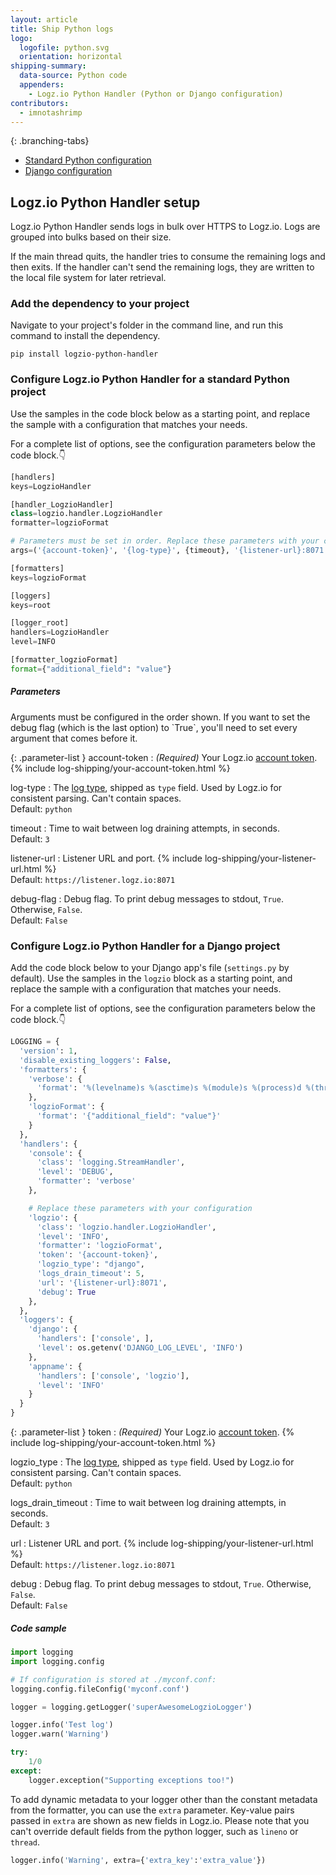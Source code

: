 ```yaml
---
layout: article
title: Ship Python logs
logo:
  logofile: python.svg
  orientation: horizontal
shipping-summary:
  data-source: Python code
  appenders:
    - Logz.io Python Handler (Python or Django configuration)
contributors:
  - imnotashrimp
---
```


<div class="branching-container">

{: .branching-tabs}
  * [Standard Python configuration](#python-config)
  * [Django configuration](#django-config)

## Logz.io Python Handler setup

Logz.io Python Handler sends logs in bulk over HTTPS to Logz.io.
Logs are grouped into bulks based on their size.

If the main thread quits, the handler tries to consume the remaining logs and then exits.
If the handler can't send the remaining logs, they are written to the local file system for later retrieval.

### Add the dependency to your project

Navigate to your project's folder in the command line, and run this command to install the dependency.

```shell
pip install logzio-python-handler
```

<div id="python-config">

### Configure Logz.io Python Handler for a standard Python project

Use the samples in the code block below as a starting point, and replace the sample with a configuration that matches your needs.

For a complete list of options, see the configuration parameters below the code block.👇

```python
[handlers]
keys=LogzioHandler

[handler_LogzioHandler]
class=logzio.handler.LogzioHandler
formatter=logzioFormat

# Parameters must be set in order. Replace these parameters with your configuration.
args=('{account-token}', '{log-type}', {timeout}, '{listener-url}:8071', {debug-flag})

[formatters]
keys=logzioFormat

[loggers]
keys=root

[logger_root]
handlers=LogzioHandler
level=INFO

[formatter_logzioFormat]
format={"additional_field": "value"}
```

##### Parameters

<div class="info-box important">
  Arguments must be configured in the order shown.
  If you want to set the debug flag (which is the last option) to `True`, you'll need to set every argument that comes before it.
</div>

{: .parameter-list }
account-token
  : _(Required)_ Your Logz.io [account token](https://app.logz.io/#/dashboard/settings/general). {% include log-shipping/your-account-token.html %}

log-type
  : The [log type](https://docs.logz.io/user-guide/log-shipping/built-in-log-types.html), shipped as `type` field.
  Used by Logz.io for consistent parsing.
  Can't contain spaces. <br />
  <span class="sm bold">Default:</span> `python`

timeout
  : Time to wait between log draining attempts, in seconds. <br />
  <span class="sm bold">Default:</span> `3`

listener-url
  : Listener URL and port. {% include log-shipping/your-listener-url.html %} <br />
  <span class="sm bold">Default:</span> `https://listener.logz.io:8071`

debug-flag
  : Debug flag.
  To print debug messages to stdout, `True`.
  Otherwise, `False`. <br />
  <span class="sm bold">Default:</span> `False`

</div>

<div id="django-config">

### Configure Logz.io Python Handler for a Django project

Add the code block below to your Django app's file (`settings.py` by default). Use the samples in the `logzio` block as a starting point, and replace the sample with a configuration that matches your needs.

For a complete list of options, see the configuration parameters below the code block.👇

```python
LOGGING = {
  'version': 1,
  'disable_existing_loggers': False,
  'formatters': {
    'verbose': {
      'format': '%(levelname)s %(asctime)s %(module)s %(process)d %(thread)d %(message)s'
    },
    'logzioFormat': {
      'format': '{"additional_field": "value"}'
    }
  },
  'handlers': {
    'console': {
      'class': 'logging.StreamHandler',
      'level': 'DEBUG',
      'formatter': 'verbose'
    },

    # Replace these parameters with your configuration
    'logzio': {
      'class': 'logzio.handler.LogzioHandler',
      'level': 'INFO',
      'formatter': 'logzioFormat',
      'token': '{account-token}',
      'logzio_type': "django",
      'logs_drain_timeout': 5,
      'url': '{listener-url}:8071',
      'debug': True
    },
  },
  'loggers': {
    'django': {
      'handlers': ['console', ],
      'level': os.getenv('DJANGO_LOG_LEVEL', 'INFO')
    },
    'appname': {
      'handlers': ['console', 'logzio'],
      'level': 'INFO'
    }
  }
}
```

{: .parameter-list }
token
  : _(Required)_ Your Logz.io [account token](https://app.logz.io/#/dashboard/settings/general). {% include log-shipping/your-account-token.html %}

logzio_type
  : The [log type](https://docs.logz.io/user-guide/log-shipping/built-in-log-types.html), shipped as `type` field.
  Used by Logz.io for consistent parsing.
  Can't contain spaces. <br />
  <span class="sm bold">Default:</span> `python`

logs_drain_timeout
  : Time to wait between log draining attempts, in seconds. <br />
  <span class="sm bold">Default:</span> `3`

url
  : Listener URL and port. {% include log-shipping/your-listener-url.html %} <br />
  <span class="sm bold">Default:</span> `https://listener.logz.io:8071`

debug
  : Debug flag.
  To print debug messages to stdout, `True`.
  Otherwise, `False`. <br />
  <span class="sm bold">Default:</span> `False`

</div>

</div>

##### Code sample

```python
import logging
import logging.config

# If configuration is stored at ./myconf.conf:
logging.config.fileConfig('myconf.conf')

logger = logging.getLogger('superAwesomeLogzioLogger')

logger.info('Test log')
logger.warn('Warning')

try:
    1/0
except:
    logger.exception("Supporting exceptions too!")
```

To add dynamic metadata to your logger other than the constant metadata from the formatter, you can use the `extra` parameter.
Key-value pairs passed in `extra` are shown as new fields in Logz.io.
Please note that you can't override default fields from the python logger, such as `lineno` or `thread`.

```python
logger.info('Warning', extra={'extra_key':'extra_value'})
```